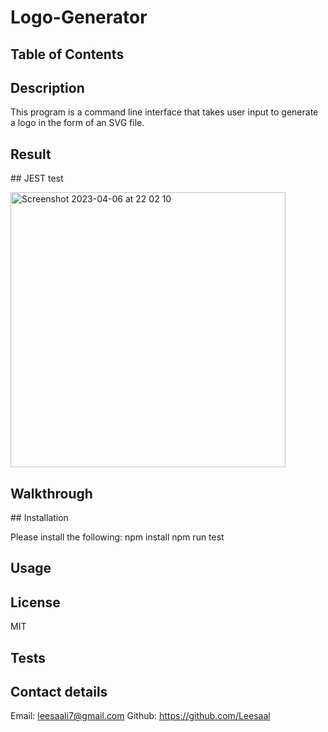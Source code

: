 # Logo-Generator

## Table of Contents

## Description

This program is a command line interface that takes user input to generate a logo in the form of an SVG file.

## Result

## JEST test

<img width="440" alt="Screenshot 2023-04-06 at 22 02 10" src="https://user-images.githubusercontent.com/118930290/230493824-c84d9431-843b-482c-b229-8a6f77594a5e.png">

## Walkthrough

## Installation

Please install the following:
npm install
npm run test

## Usage

## License

MIT

## Tests


## Contact details

Email: leesaali7@gmail.com
Github: https://github.com/Leesaal
